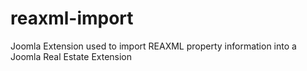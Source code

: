 # reaxml-import
Joomla Extension used to import REAXML property information into a Joomla Real Estate Extension
